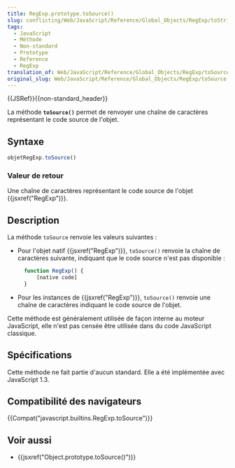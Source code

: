 ```yaml
---
title: RegExp.prototype.toSource()
slug: conflicting/Web/JavaScript/Reference/Global_Objects/RegExp/toString
tags:
  - JavaScript
  - Méthode
  - Non-standard
  - Prototype
  - Reference
  - RegExp
translation_of: Web/JavaScript/Reference/Global_Objects/RegExp/toSource
original_slug: Web/JavaScript/Reference/Global_Objects/RegExp/toSource
---
```

{{JSRef}}{{non-standard_header}}

La méthode **`toSource()`** permet de renvoyer une chaîne de caractères représentant le code source de l'objet.

## Syntaxe

```js
objetRegExp.toSource()
```

### Valeur de retour

Une chaîne de caractères représentant le code source de l'objet {{jsxref("RegExp")}}.

## Description

La méthode `toSource` renvoie les valeurs suivantes :

- Pour l'objet natif {{jsxref("RegExp")}}, `toSource()` renvoie la chaîne de caractères suivante, indiquant que le code source n'est pas disponible :

  ```js
    function RegExp() {
        [native code]
    }
    ```

- Pour les instances de {{jsxref("RegExp")}}, `toSource()` renvoie une chaîne de caractères indiquant le code source de l'objet.

Cette méthode est généralement utilisée de façon interne au moteur JavaScript, elle n'est pas censée être utilisée dans du code JavaScript classique.

## Spécifications

Cette méthode ne fait partie d'aucun standard. Elle a été implémentée avec JavaScript 1.3.

## Compatibilité des navigateurs

{{Compat("javascript.builtins.RegExp.toSource")}}

## Voir aussi

- {{jsxref("Object.prototype.toSource()")}}
